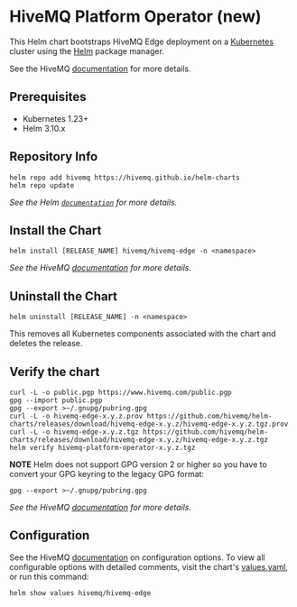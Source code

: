 # HiveMQ Platform Operator (new)

This Helm chart bootstraps HiveMQ Edge deployment on a [Kubernetes](http://kubernetes.io) cluster using the [Helm](https://helm.sh) package manager. 


See the HiveMQ [documentation](https://docs.hivemq.com/hivemq-edge/) for 
more details.

## Prerequisites

- Kubernetes 1.23+
- Helm 3.10.x

## Repository Info

```console
helm repo add hivemq https://hivemq.github.io/helm-charts
helm repo update
```

_See the Helm [`documentation`](https://helm.sh/docs/helm/helm_repo/) for more details._

## Install the Chart

```console
helm install [RELEASE_NAME] hivemq/hivemq-edge -n <namespace>
```

_See the HiveMQ [documentation](https://docs.hivemq.com/hivemq-edge/) for more details._

## Uninstall the Chart

```console
helm uninstall [RELEASE_NAME] -n <namespace>
```

This removes all Kubernetes components associated with the chart and deletes the release.

## Verify the chart

```console
curl -L -o public.pgp https://www.hivemq.com/public.pgp
gpg --import public.pgp
gpg --export >~/.gnupg/pubring.gpg
curl -L -o hivemq-edge-x.y.z.prov https://github.com/hivemq/helm-charts/releases/download/hivemq-edge-x.y.z/hivemq-edge-x.y.z.tgz.prov
curl -L -o hivemq-edge-x.y.z.tgz https://github.com/hivemq/helm-charts/releases/download/hivemq-edge-x.y.z/hivemq-edge-x.y.z.tgz
helm verify hivemq-platform-operator-x.y.z.tgz
```

**NOTE** Helm does not support GPG version 2 or higher so you have to convert your GPG keyring to the legacy GPG format:
```shell
gpg --export >~/.gnupg/pubring.gpg
```
_See the HiveMQ [documentation](https://docs.hivemq.com/hivemq-edge/) for more details._

## Configuration

See the HiveMQ [documentation](https://docs.hivemq.com/hivemq-edge/) on configuration options. To view all configurable options with detailed comments, visit the chart's [values.yaml](https://github.com/hivemq/helm-charts/tree/main/charts/hivemq-edge/values.yaml), or run this command:

```console
helm show values hivemq/hivemq-edge
```
